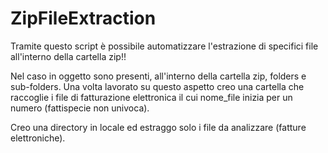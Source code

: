 # ZipFileExtraction

Tramite questo script è possibile automatizzare l'estrazione di specifici file all'interno della cartella zip!!

Nel caso in oggetto sono presenti, all'interno della cartella zip, folders e sub-folders. Una volta lavorato su questo aspetto creo una cartella che raccoglie i file di fatturazione elettronica il cui nome_file inizia per un numero (fattispecie non univoca). 

Creo una directory in locale ed estraggo solo i file da analizzare (fatture elettroniche).
